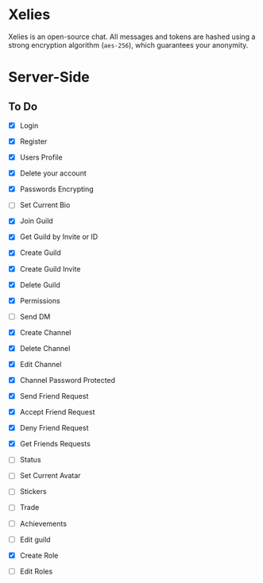 # Xelies
Xelies is an open-source chat. All messages and tokens are hashed using a strong encryption algorithm (`aes-256`), which guarantees your anonymity.

# Server-Side

## To Do

- [X] Login
- [X] Register
- [X] Users Profile
- [X] Delete your account
- [X] Passwords Encrypting
- [ ] Set Current Bio
- [X] Join Guild
- [X] Get Guild by Invite or ID
- [X] Create Guild
- [X] Create Guild Invite
- [X] Delete Guild
- [X] Permissions
- [ ] Send DM 
- [X] Create Channel
- [X] Delete Channel
- [X] Edit Channel
- [X] Channel Password Protected
- [X] Send Friend Request
- [X] Accept Friend Request
- [X] Deny Friend Request
- [X] Get Friends Requests
- [ ] Status
- [ ] Set Current Avatar
- [ ] Stickers
- [ ] Trade
- [ ] Achievements
- [ ] Edit guild
- [X] Create Role
- [ ] Edit Roles


